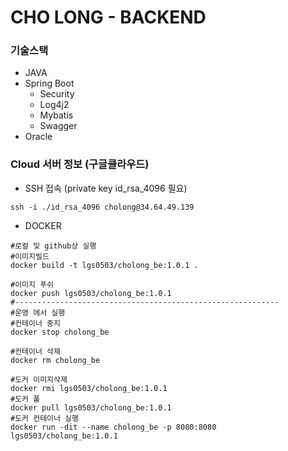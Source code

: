 # CHO LONG - BACKEND

### 기술스택

* JAVA
* Spring Boot
  * Security
  * Log4j2
  * Mybatis
  * Swagger
* Oracle

### Cloud 서버 정보 (구글클라우드)

* SSH 접속 (private key id_rsa_4096 필요)
```
ssh -i ./id_rsa_4096 cholong@34.64.49.139
```

* DOCKER 
```
#로컬 및 github상 실행
#이미지빌드
docker build -t lgs0503/cholong_be:1.0.1 .

#이미지 푸쉬
docker push lgs0503/cholong_be:1.0.1
#-----------------------------------------------------------
#운영 에서 실행
#컨테이너 중지
docker stop cholong_be

#컨테이너 삭제
docker rm cholong_be

#도커 이미지삭제
docker rmi lgs0503/cholong_be:1.0.1
#도커 풀
docker pull lgs0503/cholong_be:1.0.1
#도커 컨테이너 실행
docker run -dit --name cholong_be -p 8080:8080 lgs0503/cholong_be:1.0.1
```
